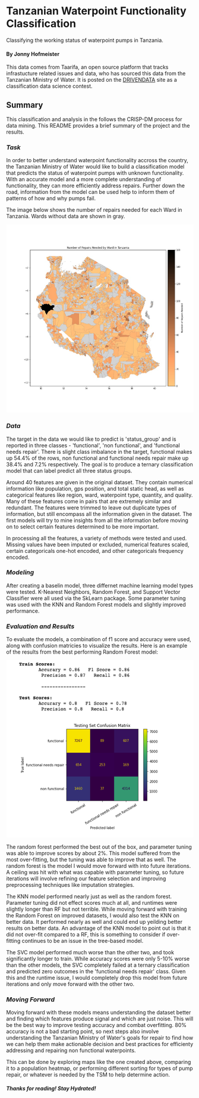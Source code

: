 # Tanzanian Waterpoint Functionality Classification

Classifying the working status of waterpoint pumps in Tanzania.

#### By Jonny Hofmeister

This data comes from Taarifa, an open source platform that tracks infrastucture related issues and data, who has sourced this data from the Tanzanian Ministry of Water. It is posted on the [DRIVENDATA](https://www.drivendata.org/competitions/7/pump-it-up-data-mining-the-water-table/page/23/) site as a classification data science contest.

## Summary

This classification and analysis in the follows the CRISP-DM process for data mining. This README provides a brief summary of the project and the results.

### *Task*

In order to better understand waterpoint functionality accross the country, the Tanzanian Ministry of Water would like to build a classification model that predicts the status of waterpoint pumps with unknown functionality. With an accurate model and a more complete understanding of functionality, they can more efficiently address repairs. Further down the road, information from the model can be used help to inform them of patterns of how and why pumps fail.

The image below shows the number of repairs needed for each Ward in Tanzania. Wards without data are shown in gray.

<img src="images/ward_repairs_map_copper.jpg" alt="map" width="850"/>

### *Data*

The target in the data we would like to predict is 'status_group' and is reported in three classes - 'functional', 'non functional', and 'functional needs repair'. There is slight class imbalance in the target, functional makes up 54.4% of the rows, non functional and functional needs repair make up 38.4% and 7.2% respectively. The goal is to produce a ternary classification model that can label predict all three status groups. 

Around 40 features are given in the original dataset. They contain numerical information like population, gps position, and total static head, as well as categorical features like region, ward, waterpoint type, quantity, and quality. Many of these features come in pairs that are extremely similar and redundant. The features were trimmed to leave out duplicate types of information, but still encompass all the information given in the dataset. The first models will try to mine insights from all the information before moving on to select certain features determined to be more important.

In processing all the features, a variety of methods were tested and used. Missing values have been imputed or excluded, numerical features scaled, certain categoricals one-hot encoded, and other categoricals frequency encoded. 

### *Modeling*

After creating a baselin model, three differnet machine learning model types were tested. K-Nearest Neighbors, Random Forest, and Support Vector Classifier were all used via the SkLearn package. Some parameter tuning was used with the KNN and Random Forest models and slightly improved performance. 

### *Evaluation and Results*

To evaluate the models, a combination of f1 score and accuracy were used, along with confusion matricies to visualize the results. Here is an example of the results from the best performing Random Forest model:

![results](images/rf_results.jpg)

The random forest performed the best out of the box, and parameter tuning was able to improve scores by about 2%. This model suffered from the most over-fitting, but the tuning was able to improve that as well. The random forest is the model I would move forward with into future iterations. A ceiling was hit with what was capable with parameter tuning, so future iterations will involve refining our feature selection and improving preprocessing techniques like imputation strategies. 

The KNN model performed nearly just as well as the random forest. Parameter tuning did not effect scores much at all, and runtimes were slightly longer than RF but not terrible. While moving forward with training the Random Forest on improved datasets, I would also test the KNN on better data. It performed nearly as well and could end up yeilding better results on better data. An advantage of the KNN model to point out is that it did not over-fit compared to a RF, this is something to consider if over-fitting continues to be an issue in the tree-based model. 

The SVC model performed much worse than the other two, and took significantly longer to train. While accuracy scores were only 5-10% worse than the other models, the SVC completely failed at a ternary classification and predicted zero outcomes in the 'functional needs repair' class. Given this and the runtime issue, I would completely drop this model from future iterations and only move forward with the other two.

### *Moving Forward*

Moving forward with these models means understanding the dataset better and finding which features produce signal and which are just noise. This will be the best way to improve testing accuracy and combat overfitting. 80% accuracy is not a bad starting point, so next steps also involve understanding the Tanzanian Ministry of Water's goals for repair to find how we can help them make actionable decision and best practices for efficienty addressing and repairing non functional waterpoints.

This can be done by exploring maps like the one created above, comparing it to a population heatmap, or performing different sorting for types of pump repair, or whatever is needed by the TSM to help determine action.

##### **Thanks for reading! Stay Hydrated!**
